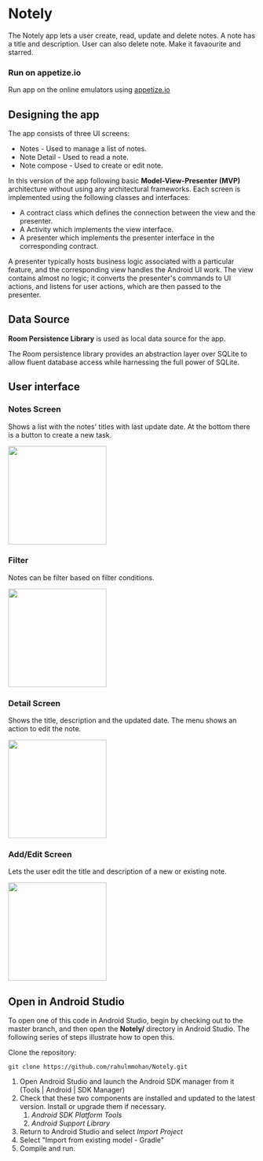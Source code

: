 # Notely
The Notely app lets a user create, read, update and delete notes. A note has a title and description. User can also delete note.
Make it favaourite and starred.

### Run on appetize.io
Run app on the online emulators using [appetize.io](https://appetize.io/embed/w9kbd5d76y79e2mc2a33ef8qrm?device=nexus5&scale=75&orientation=portrait&osVersion=7.1)

## Designing the app
The app consists of three UI screens:

* Notes - Used to manage a list of notes.
* Note Detail - Used to read a note.
* Note compose - Used to create or edit note.

In this version of the app following basic **Model-View-Presenter (MVP)** architecture without using any architectural frameworks.
Each screen is implemented using the following classes and interfaces:

* A contract class which defines the connection between the view and the presenter.
* A Activity which implements the view interface.
* A presenter which implements the presenter interface in the corresponding contract.

A presenter typically hosts business logic associated with a particular feature, and the corresponding view handles the Android UI work. The view contains almost no logic; it converts the presenter's commands to UI actions, and listens for user actions, which are then passed to the presenter.

## Data Source
**Room Persistence Library** is used as local data source for the app.

The Room persistence library provides an abstraction layer over SQLite to allow fluent database access while harnessing the full power of SQLite.

## User interface

### Notes Screen
Shows a list with the notes' titles with last update date. At the bottom there is a button to create a new task.

<img src="https://github.com/rahulmmohan/MyTasks/blob/master/Export/home.png" width=200px/>

### Filter
Notes can be filter based on filter conditions.

<img src="https://github.com/rahulmmohan/MyTasks/blob/master/Export/filter.png" width=200px/>

### Detail Screen
Shows the title, description and the updated date. The menu shows an action to edit the note. 

<img src="https://github.com/rahulmmohan/MyTasks/blob/master/Export/noteDetails.png" width=200px/>

### Add/Edit Screen
Lets the user edit the title and description of a new or existing note.

<img src="https://github.com/rahulmmohan/MyTasks/blob/master/Export/noteCompose.png" width=200px/>

## Open in Android Studio
To open one of this code in Android Studio, begin by checking out to the master branch, and then open the **Notely/** directory in Android Studio. The following series of steps illustrate how to open this.
 
Clone the repository:
 
```
git clone https://github.com/rahulmmohan/Notely.git
```
 
1. Open Android Studio and launch the Android SDK manager from it (Tools | Android | SDK Manager)
1. Check that these two components are installed and updated to the latest version. Install or upgrade
   them if necessary.
   1. *Android SDK Platform Tools*
   2. *Android Support Library*
1. Return to Android Studio and select *Import Project*
1. Select "Import from existing model - Gradle"
1. Compile and run.
